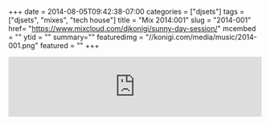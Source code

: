 +++
date = 2014-08-05T09:42:38-07:00
categories = ["djsets"]
tags = ["djsets", "mixes", "tech house"]
title = "Mix 2014:001"
slug = "2014-001"
href= "https://www.mixcloud.com/djkonigi/sunny-day-session/"
mcembed = ""
ytid = ""
summary=""
featuredimg = "//konigi.com/media/music/2014-001.png"
featured = ""
+++

<div class="mix"><div class="embed" >
<iframe width="100%" height="120" src="https://www.mixcloud.com/widget/iframe/?hide_cover=1&dark=1&feed=%2Fdjkonigi%2Fsunny-day-session%2F" frameborder="0" ></iframe>
</div></div>
